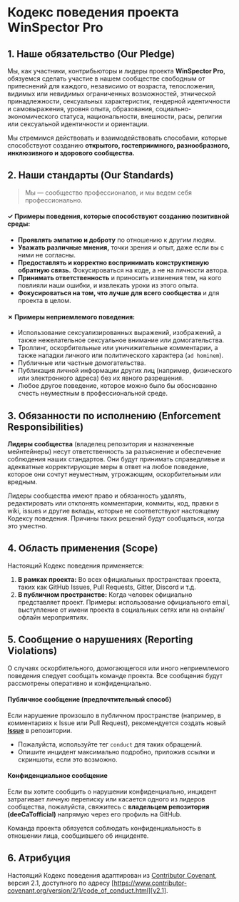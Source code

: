 # Кодекс поведения проекта WinSpector Pro

## 1. Наше обязательство (Our Pledge)

Мы, как участники, контрибьюторы и лидеры проекта **WinSpector Pro**, обязуемся сделать участие в нашем сообществе свободным от притеснений для каждого, независимо от возраста, телосложения, видимых или невидимых ограниченных возможностей, этнической принадлежности, сексуальных характеристик, гендерной идентичности и самовыражения, уровня опыта, образования, социально-экономического статуса, национальности, внешности, расы, религии или сексуальной идентичности и ориентации.

Мы стремимся действовать и взаимодействовать способами, которые способствуют созданию **открытого, гостеприимного, разнообразного, инклюзивного и здорового сообщества.**

## 2. Наши стандарты (Our Standards)

> Мы — сообщество профессионалов, и мы ведем себя профессионально.

#### ✓ Примеры поведения, которые способствуют созданию позитивной среды:

*   **Проявлять эмпатию и доброту** по отношению к другим людям.
*   **Уважать различные мнения,** точки зрения и опыт, даже если вы с ними не согласны.
*   **Предоставлять и корректно воспринимать конструктивную обратную связь.** Фокусироваться на коде, а не на личности автора.
*   **Принимать ответственность** и приносить извинения тем, на кого повлияли наши ошибки, и извлекать уроки из этого опыта.
*   **Фокусироваться на том, что лучше для всего сообщества** и для проекта в целом.

#### ✗ Примеры неприемлемого поведения:

*   Использование сексуализированных выражений, изображений, а также нежелательное сексуальное внимание или домогательства.
*   Троллинг, оскорбительные или уничижительные комментарии, а также нападки личного или политического характера (`ad hominem`).
*   Публичные или частные домогательства.
*   Публикация личной информации других лиц (например, физического или электронного адреса) без их явного разрешения.
*   Любое другое поведение, которое можно было бы обоснованно счесть неуместным в профессиональной среде.

## 3. Обязанности по исполнению (Enforcement Responsibilities)

**Лидеры сообщества** (владелец репозитория и назначенные мейнтейнеры) несут ответственность за разъяснение и обеспечение соблюдения наших стандартов. Они будут принимать справедливые и адекватные корректирующие меры в ответ на любое поведение, которое они сочтут неуместным, угрожающим, оскорбительным или вредным.

Лидеры сообщества имеют право и обязанность удалять, редактировать или отклонять комментарии, коммиты, код, правки в wiki, issues и другие вклады, которые не соответствуют настоящему Кодексу поведения. Причины таких решений будут сообщаться, когда это уместно.

## 4. Область применения (Scope)

Настоящий Кодекс поведения применяется:
1.  **В рамках проекта:** Во всех официальных пространствах проекта, таких как GitHub Issues, Pull Requests, Gitter, Discord и т.д.
2.  **В публичном пространстве:** Когда человек официально представляет проект. Примеры: использование официального email, выступление от имени проекта в социальных сетях или на онлайн/офлайн мероприятиях.

## 5. Сообщение о нарушениях (Reporting Violations)

О случаях оскорбительного, домогающегося или иного неприемлемого поведения следует сообщать команде проекта. Все сообщения будут рассмотрены оперативно и конфиденциально.

#### Публичное сообщение (предпочтительный способ)

Если нарушение произошло в публичном пространстве (например, в комментариях к Issue или Pull Request), рекомендуется создать новый **[Issue](https://github.com/deeCaTofficial/WinSpectorPro/issues/new)** в репозитории.
-   Пожалуйста, используйте тег `conduct` для таких обращений.
-   Опишите инцидент максимально подробно, приложив ссылки и скриншоты, если это возможно.

#### Конфиденциальное сообщение

Если вы хотите сообщить о нарушении конфиденциально, инцидент затрагивает личную переписку или касается одного из лидеров сообщества, пожалуйста, свяжитесь с **владельцем репозитория (deeCaTofficial)** напрямую через его профиль на GitHub.

Команда проекта обязуется соблюдать конфиденциальность в отношении лица, сообщившего об инциденте.

## 6. Атрибуция

Настоящий Кодекс поведения адаптирован из [Contributor Covenant][homepage], версия 2.1, доступного по адресу [https://www.contributor-covenant.org/version/2/1/code_of_conduct.html][v2.1].

[homepage]: https://www.contributor-covenant.org
[v2.1]: https://www.contributor-covenant.org/version/2/1/code_of_conduct.html
